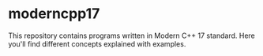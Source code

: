 # moderncpp17
This repository contains programs written in Modern C++ 17 standard. Here you'll find different concepts explained with examples.
